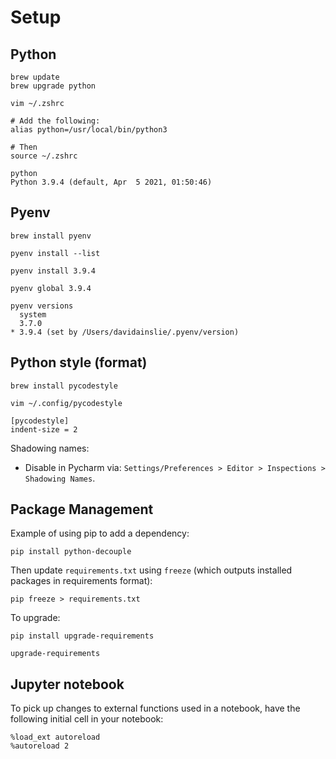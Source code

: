 # Setup

## Python

```shell
brew update
brew upgrade python

vim ~/.zshrc

# Add the following:
alias python=/usr/local/bin/python3

# Then
source ~/.zshrc

python
Python 3.9.4 (default, Apr  5 2021, 01:50:46)
```

## Pyenv

```shell
brew install pyenv

pyenv install --list

pyenv install 3.9.4

pyenv global 3.9.4

pyenv versions
  system
  3.7.0
* 3.9.4 (set by /Users/davidainslie/.pyenv/version)
```

## Python style (format)

```shell
brew install pycodestyle
```

```shell
vim ~/.config/pycodestyle

[pycodestyle]
indent-size = 2
```

Shadowing names:
- Disable in Pycharm via: `Settings/Preferences > Editor > Inspections > Shadowing Names`.

## Package Management

Example of using pip to add a dependency:
```shell
pip install python-decouple
```

Then update `requirements.txt` using `freeze` (which outputs installed packages in requirements format):
```shell
pip freeze > requirements.txt
```

To upgrade:
```shell
pip install upgrade-requirements

upgrade-requirements
```

## Jupyter notebook

To pick up changes to external functions used in a notebook, have the following initial cell in your notebook:
```jupyter
%load_ext autoreload
%autoreload 2
```